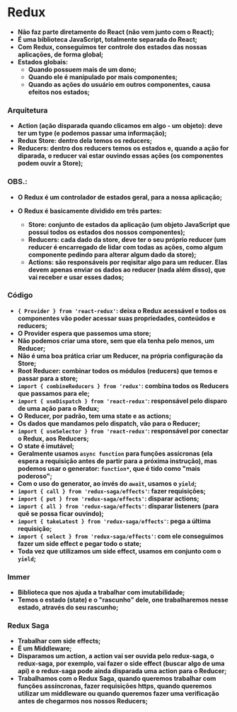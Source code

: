# Redux

- **Não faz parte diretamente do React (não vem junto com o React);**
- **É uma biblioteca JavaScript, totalmente separada do React;**
- **Com Redux, conseguimos ter controle dos estados das nossas aplicações, de forma global;**
- **Estados globais:**
  - **Quando possuem mais de um dono;**
  - **Quando ele é manipulado por mais componentes;**
  - **Quando as ações do usuário em outros componentes, causa efeitos nos estados;**



### Arquitetura

- **Action (ação disparada quando clicamos em algo - um objeto): deve ter um type (e podemos passar uma informação);**
- **Redux Store: dentro dela temos os reducers;**
- **Reducers: dentro dos reducers temos os estados e, quando a ação for diparada, o reducer vai estar ouvindo essas ações (os componentes podem ouvir a Store);**



### OBS.:

- **O Redux é um controlador de estados geral, para a nossa aplicação;**

- **O Redux é basicamente dividido em três partes:**

  - **Store: conjunto de estados da aplicação (um objeto JavaScript que possui todos os estados dos nossos componentes);**
  - **Reducers: cada dado da store, deve ter o seu próprio reducer (um reducer é encarregado de lidar com todas as ações, como algum componente pedindo para alterar algum dado da store);**
  - **Actions: são responsáveis por reqisitar algo para um reducer. Elas devem apenas enviar os dados ao reducer (nada além disso), que vai receber e usar esses dados;**




### Código

- **`{ Provider } from 'react-redux'`: deixa o Redux acessável e todos os componentes vão poder acessar suas propriedades, conteúdos e reducers;**
- **O Provider espera que passemos uma store;**
- **Não podemos criar uma store, sem que ela tenha pelo menos, um Reducer;**
- **Não é uma boa prática criar um Reducer, na própria configuração da Store;**
- **Root Reducer: combinar todos os módulos (reducers) que temos e passar para a store;**
- **`import { combineReducers } from 'redux'`: combina todos os Reducers que passamos para ele;**
- **`import { useDispatch } from 'react-redux'`: responsável pelo disparo de uma ação para o Redux;**
- **O Reducer, por padrão, tem uma state e as actions;**
- **Os dados que mandamos pelo dispatch, vão para o Reducer;**
- **`import { useSelector } from 'react-redux'`: responsável por conectar o Redux, aos Reducers;**
- **O state é imutável;**
- **Geralmente usamos `async function` para funções assícronas (ela espera a requisição antes de partir para a próxima instrução), mas podemos usar o generator: `function*`, que é tido como "mais poderoso";**
- **Com o uso do generator, ao invés do `await`, usamos o `yield`;**
- **`import { call } from 'redux-saga/effects'`: fazer requisições;**
- **`import { put } from 'redux-saga/effects'`: disparar actions;**
- **`import { all } from 'redux-saga/effects'`: disparar listeners (para quê se possa ficar ouvindo);**
- **`import { takeLatest } from 'redux-saga/effects'`: pega a última requisição;**
- **`import { select } from 'redux-saga/effects'`: com ele conseguimos fazer um side effect e pegar todo o state;**
- **Toda vez que utilizamos um side effect, usamos em conjunto com o `yield`;**



### Immer

- **Biblioteca que nos ajuda a trabalhar com imutabilidade;**
- **Temos o estado (state) e o "rascunho" dele, one trabalharemos nesse estado, através do seu rascunho;**



### Redux Saga

- **Trabalhar com side effects;**
- **É um Middleware;**
- **Disparamos um action, a action vai ser ouvida pelo redux-saga, o redux-saga, por exemplo, vai fazer o side effect (buscar algo de uma api) e o redux-saga pode ainda disparada uma action para o Reducer;**
- **Trabalhamos com o Redux Saga, quando queremos trabalhar com funções assíncronas, fazer requisições https, quando queremos utilizar um middleware ou quando queremos fazer uma verificação antes de chegarmos nos nossos Reducers;**

